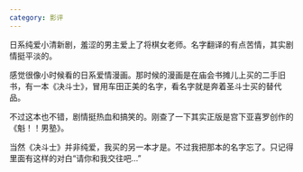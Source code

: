 ```yaml
---
category: 影评
---
```


日系纯爱小清新剧，羞涩的男主爱上了将棋女老师。名字翻译的有点苦情，其实剧情挺平淡的。

感觉很像小时候看的日系爱情漫画。那时候的漫画是在庙会书摊儿上买的二手旧书，有一本《决斗士》，冒用车田正美的名字，看名字就是奔着圣斗士买的替代品。

不过这本也不错，剧情挺热血和搞笑的。刚查了一下其实正版是宫下亚喜罗创作的《魁！！男塾》。

当然《决斗士》并非纯爱，我买的另一本才是。不过我把那本的名字忘了。只记得里面有这样的对白“请你和我交往吧...”



